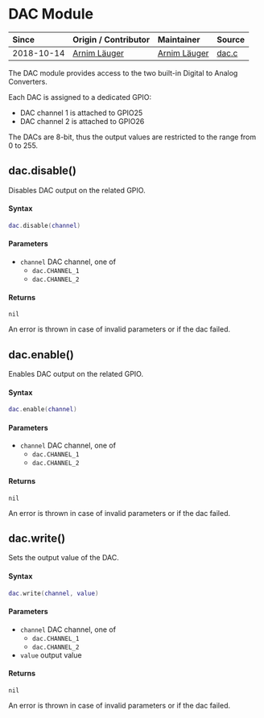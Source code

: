 # DAC Module
| Since  | Origin / Contributor  | Maintainer  | Source  |
| :----- | :-------------------- | :---------- | :------ |
| 2018-10-14 | [Arnim Läuger](https://github.com/devsaurus) | [Arnim Läuger](https://github.com/devsaurus) | [dac.c](../../components/modules/dac.c)|

The DAC module provides access to the two built-in Digital to Analog Converters.

Each DAC is assigned to a dedicated GPIO:
- DAC channel 1 is attached to GPIO25
- DAC channel 2 is attached to GPIO26

The DACs are 8-bit, thus the output values are restricted to the range from 0 to 255.

## dac.disable()
Disables DAC output on the related GPIO.

#### Syntax
```lua
dac.disable(channel)
```

#### Parameters
- `channel` DAC channel, one of
    - `dac.CHANNEL_1`
    - `dac.CHANNEL_2`

#### Returns
`nil`

An error is thrown in case of invalid parameters or if the dac failed.


## dac.enable()
Enables DAC output on the related GPIO.

#### Syntax
```lua
dac.enable(channel)
```

#### Parameters
- `channel` DAC channel, one of
    - `dac.CHANNEL_1`
    - `dac.CHANNEL_2`

#### Returns
`nil`

An error is thrown in case of invalid parameters or if the dac failed.


## dac.write()
Sets the output value of the DAC.

#### Syntax
```lua
dac.write(channel, value)
```

#### Parameters
- `channel` DAC channel, one of
    - `dac.CHANNEL_1`
    - `dac.CHANNEL_2`
- `value` output value

#### Returns
`nil`

An error is thrown in case of invalid parameters or if the dac failed.
